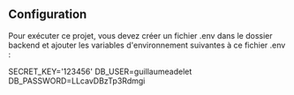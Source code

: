 ## Configuration

Pour exécuter ce projet, vous devez créer un fichier .env dans le dossier backend et ajouter les variables d'environnement suivantes à ce fichier .env :

SECRET_KEY='123456'
DB_USER=guillaumeadelet
DB_PASSWORD=LLcavDBzTp3Rdmgi
